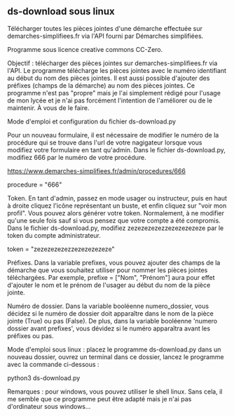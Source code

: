 ## ds-download sous linux
Télécharger toutes les pièces jointes d'une démarche effectuée sur demarches-simplifiees.fr via l'API fourni par Démarches simplifiées. 


Programme sous licence creative commons CC-Zero.    


Objectif : télécharger des pièces jointes sur demarches-simplifiees.fr via l'API. Le programme télécharge les pièces jointes avec le numéro identifiant au début du nom des pièces jointes. Il est aussi possible d'ajouter des préfixes (champs de la démarche) au nom des pièces jointes. Ce programme n'est pas "propre" mais je l'ai simplement rédigé pour l'usage de mon lycée et je n'ai pas forcément l'intention de l'améliorer ou de le maintenir. À vous de le faire.


Mode d'emploi et configuration du fichier ds-download.py


Pour un nouveau formulaire, il est nécessaire de modifier le numéro de la procédure qui se trouve dans l'url de votre nagigateur lorsque vous modifiez votre formulaire en tant qu'admin. Dans le fichier ds-download.py, modifiez 666 par le numéro de votre procédure.

https://www.demarches-simplifiees.fr/admin/procedures/666

procedure = "666"

Token.
En tant d'admin, passez en mode usager ou instructeur, puis en haut à droite cliquez l'icône représentant un buste, et enfin
cliquez sur "voir mon profil". Vous pouvez alors générer votre token. Normalement, à ne modifier qu'une seule fois sauf si vous pensez que votre compte a été compromis. Dans le fichier ds-download.py, modifiez zezezezezezzezezezezeze par le token du compte administrateur.

token = "zezezezezezzezezezezeze"


Préfixes. Dans la variable prefixes, vous pouvez ajouter des champs de la démarche que vous souhaitez utiliser pour nommer les pièces jointes téléchargées. Par exemple, prefixe = ["Nom", "Prénom"] aura pour effet d'ajouter le nom et le prénom de l'usager au début du nom de la pièce jointe.


Numéro de dossier. Dans la variable booléenne numero_dossier, vous décidez si le numéro de dossier doit apparaître dans le nom de la pièce jointe (True) ou pas (False). De plus, dans la variable booléenne 'numero dossier avant prefixes', vous dévidez si le numéro apparaîtra avant les préfixes ou pas.


Mode d'emploi sous linux : placez le programme ds-download.py dans un nouveau  dossier, ouvrez un terminal dans ce dossier, lancez le programme avec la commande ci-dessous :   

python3 ds-download.py

Remarques : pour windows, vous pouvez utiliser le shell linux. Sans cela, il me semble que ce programme peut être adapté mais je n'ai pas d'ordinateur sous windows...

